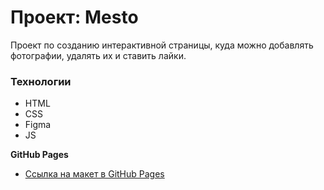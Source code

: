 # Проект: Mesto
Проект по созданию интерактивной страницы, куда можно добавлять фотографии, удалять их и ставить лайки.
### Технологии
* HTML
* CSS
* Figma
* JS

**GitHub Pages**

* [Ссылка на макет в GitHub Pages](https://avtorian.github.io/mesto/)

